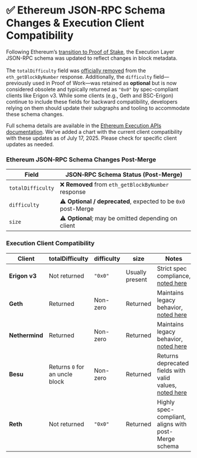# ✅ Ethereum JSON‑RPC Schema Changes & Execution Client Compatibility

Following Ethereum’s [transition to Proof of Stake](https://ethereum.org/en/roadmap/merge/), the Execution Layer JSON-RPC schema was updated to reflect changes in block metadata. \
\
The `totalDifficulty` field was [officially removed](https://github.com/ethereum/execution-apis/pull/570) from the `eth_getBlockByNumber` response. Additionally, the `difficulty` field—previously used in Proof of Work—was retained as **optional** but is now considered obsolete and typically returned as `"0x0"` by spec-compliant clients like Erigon v3. While some clients (e.g., Geth and BSC-Erigon) continue to include these fields for backward compatibility, developers relying on them should update their subgraphs and tooling to accommodate these schema changes.&#x20;

Full schema details are available in the [Ethereum Execution APIs documentation](https://ethereum.github.io/execution-apis/). We've added a chart with the current client compatibility with these updates as of July 17, 2025. Please check for specific client updates as needed.&#x20;

### Ethereum JSON‑RPC Schema Changes Post-Merge

| Field             | JSON‑RPC Schema Status (Post-Merge)                           |
| ----------------- | ------------------------------------------------------------- |
| `totalDifficulty` | ❌ **Removed** from `eth_getBlockByNumber` response            |
| `difficulty`      | ⚠️ **Optional / deprecated**, expected to be `0x0` post-Merge |
| `size`            | ⚠️ **Optional**; may be omitted depending on client           |

### Execution Client Compatibility

| Client         | totalDifficulty                 | difficulty | size             | Notes                                                                                                                         |
| -------------- | ------------------------------- | ---------- | ---------------- | ----------------------------------------------------------------------------------------------------------------------------- |
| **Erigon v3**  | Not returned                    | `"0x0"`    |  Usually present | Strict spec compliance, [noted here](https://github.com/erigontech/erigon/issues/13012)                                       |
| **Geth**       | Returned                        | Non-zero   |  Returned        | Maintains legacy behavior, [noted here](https://ethereum.org/en/developers/docs/apis/json-rpc/#eth_getblockbyhash)            |
| **Nethermind** | Returned                        | Non-zero   |  Returned        | Maintains legacy behavior, [noted here](https://docs.nethermind.io/interacting/json-rpc-ns/eth#eth_getblockbynumber)          |
| **Besu**       | Returns  `0` for an uncle block | Non-zero   |  Returned        | Returns deprecated fields with valid values, [noted here](https://besu.hyperledger.org/public-networks/reference/api/objects) |
| **Reth**       | Not returned                    | `"0x0"`    | Returned         | Highly spec-compliant, aligns with post-Merge schema                                                                          |
